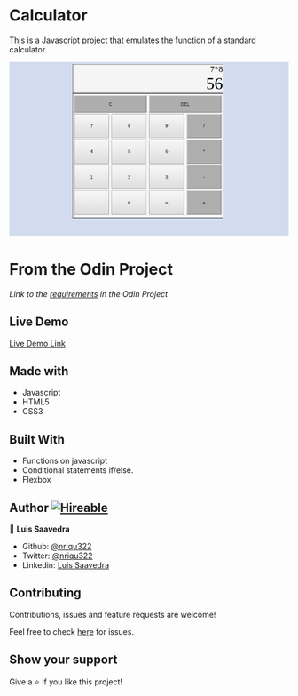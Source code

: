 # Calculator
This is a Javascript project that emulates the function of a standard calculator.

![screenshot](/Screenshot.png)

# From the Odin Project
*Link to the [requirements](https://www.theodinproject.com/courses/web-development-101/lessons/calculator) in the Odin Project*

## Live Demo

[Live Demo Link](https://nriqu322.github.io/calculator/)

## Made with
* Javascript
* HTML5
* CSS3

## Built With
* Functions on javascript
* Conditional statements if/else.
* Flexbox

## Author [![Hireable](https://img.shields.io/badge/HIREABLE-YES-yellowgreen&?style=for-the-badge)](https://linkedin.com/in/luis-saavedra-sanchez/)

👤 **Luis Saavedra**

- Github: [@nriqu322](https://github.com/nriqu322)
- Twitter: [@nriqu322](https://twitter.com/nriqu322)
- Linkedin: [Luis Saavedra](https://linkedin.com/in/luis-saavedra-sanchez/)

## Contributing

Contributions, issues and feature requests are welcome!

Feel free to check [here](https://github.com/nriqu322/calculator/issues) for issues.

## Show your support
Give a ⭐️ if you like this project!